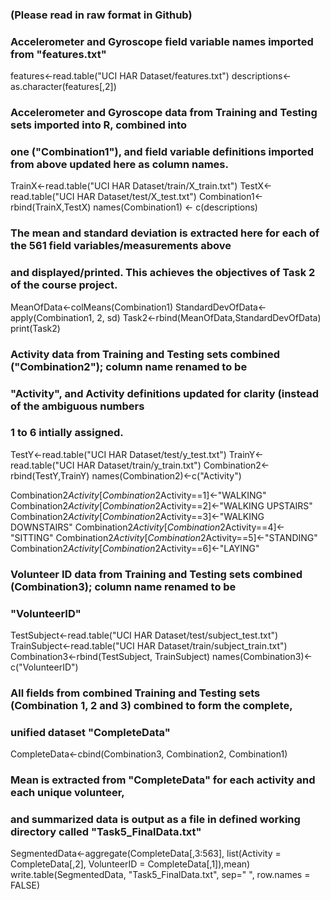 ### (Please read in raw format in Github)
### Accelerometer and Gyroscope field variable names imported from "features.txt"
features<-read.table("UCI HAR Dataset/features.txt")
descriptions<-as.character(features[,2])

### Accelerometer and Gyroscope data from Training and Testing sets imported into R, combined into 
### one ("Combination1"), and field variable definitions imported from above updated here as column names.
TrainX<-read.table("UCI HAR Dataset/train/X_train.txt")
TestX<-read.table("UCI HAR Dataset/test/X_test.txt")
Combination1<-rbind(TrainX,TestX)
names(Combination1) <- c(descriptions)

### The mean and standard deviation is extracted here for each of the 561 field variables/measurements above
### and displayed/printed. This achieves the objectives of Task 2 of the course project.
MeanOfData<-colMeans(Combination1)
StandardDevOfData<-apply(Combination1, 2, sd)
Task2<-rbind(MeanOfData,StandardDevOfData)
print(Task2)

### Activity data from Training and Testing sets combined ("Combination2"); column name renamed to be
### "Activity", and Activity definitions updated for clarity (instead of the ambiguous numbers
### 1 to 6 intially assigned.

TestY<-read.table("UCI HAR Dataset/test/y_test.txt")
TrainY<-read.table("UCI HAR Dataset/train/y_train.txt")
Combination2<-rbind(TestY,TrainY)
names(Combination2)<-c("Activity")

Combination2$Activity[Combination2$Activity==1]<-"WALKING"
Combination2$Activity[Combination2$Activity==2]<-"WALKING UPSTAIRS"
Combination2$Activity[Combination2$Activity==3]<-"WALKING DOWNSTAIRS"
Combination2$Activity[Combination2$Activity==4]<-"SITTING"
Combination2$Activity[Combination2$Activity==5]<-"STANDING"
Combination2$Activity[Combination2$Activity==6]<-"LAYING"

### Volunteer ID data from Training and Testing sets combined (Combination3); column name renamed to be
### "VolunteerID"

TestSubject<-read.table("UCI HAR Dataset/test/subject_test.txt")
TrainSubject<-read.table("UCI HAR Dataset/train/subject_train.txt")
Combination3<-rbind(TestSubject, TrainSubject)
names(Combination3)<-c("VolunteerID")

### All fields from combined Training and Testing sets (Combination 1, 2 and 3) combined to form the complete, 
### unified dataset "CompleteData"
CompleteData<-cbind(Combination3, Combination2, Combination1)

### Mean is extracted from "CompleteData" for each activity and each unique volunteer,
### and summarized data is output as a file in defined working directory called "Task5_FinalData.txt"
SegmentedData<-aggregate(CompleteData[,3:563], list(Activity = CompleteData[,2], VolunteerID = CompleteData[,1]),mean)
write.table(SegmentedData, "Task5_FinalData.txt", sep=" ", row.names = FALSE)




